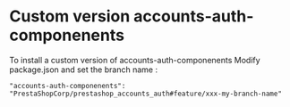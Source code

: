 # Custom version accounts-auth-componenents


To install a custom version of accounts-auth-componenents
Modify package.json and set the branch name :

``` 
"accounts-auth-componenents": "PrestaShopCorp/prestashop_accounts_auth#feature/xxx-my-branch-name"
```
